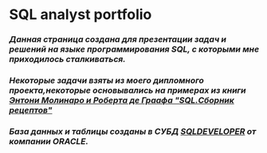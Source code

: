 # SQL analyst portfolio
<h3><i> Данная страница создана для презентации задач и  решений на языке программирования SQL, с которыми мне приходилось сталкиваться.</i></h3>
<h3><i> Некоторые задачи взяты из моего дипломного проекта,некоторые основывались на примерах из книги <ins>Энтони Молинаро и Роберта де Граафа "SQL.Сборник рецептов"</ins></i></h3>
<h3><i> База данных и таблицы созданы в СУБД <ins>SQLDEVELOPER</ins> от компании ORACLE.</i></h3>
